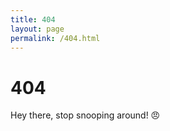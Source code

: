 ```yaml
---
title: 404
layout: page
permalink: /404.html
---
```


# 404
<p class="text-2xl mt-2.5 uppercase font-semibold opacity-50">Hey there, stop snooping around! 😠 </p>